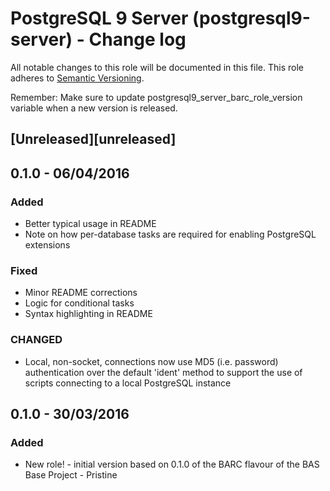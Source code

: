 
# PostgreSQL 9 Server (postgresql9-server) - Change log

All notable changes to this role will be documented in this file.
This role adheres to [Semantic Versioning](http://semver.org/spec/v2.0.0.html).

Remember: Make sure to update postgresql9_server_barc_role_version variable when a new version is released.

## [Unreleased][unreleased]

## 0.1.0 - 06/04/2016

### Added

* Better typical usage in README
* Note on how per-database tasks are required for enabling PostgreSQL extensions

### Fixed

* Minor README corrections
* Logic for conditional tasks
* Syntax highlighting in README

### CHANGED

* Local, non-socket, connections now use MD5 (i.e. password) authentication over the default 'ident' method to support
the use of scripts connecting to a local PostgreSQL instance

## 0.1.0 - 30/03/2016

### Added

* New role! - initial version based on 0.1.0 of the BARC flavour of the BAS Base Project - Pristine
